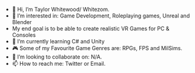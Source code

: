 - 👋 Hi, I’m Taylor Whitewood/ Whitezom.
- 👀 I’m interested in: Game Development, Roleplaying games, Unreal and Blender
- My end goal is to be able to create realistic VR Games for PC & Consoles
- 🌱 I’m currently learning C# and Unity
- 🎮 Some of my Favourite Game Genres are: RPGs, FPS and MilSims.
- 💞️ I’m looking to collaborate on: N/A.
- 📫 How to reach me: Twitter or Email.


